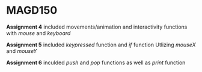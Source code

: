 # MAGD150

**Assignment 4**
included movements/animation and interactivity functions with _mouse_ and _keyboard_



**Assignment 5**
included _keypressed_ function and _if_ function
Utlizing _mouseX_ and _mouseY_

**Assignment 6**
inculded _push_ and _pop_ functions
as well as _print_ function
